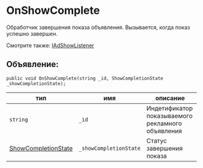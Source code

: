 # OnShowComplete
Обработчик завершения показа объявления. Вызывается, когда показ успешно завершен.

Смотрите также: [IAdShowListener](IAdShowListener.md)

## Объявление:

`public void OnShowComplete(string _id, ShowCompletionState _showCompletionState);`

тип | имя | описание
-|-|-
`string` | `_id` | Индетификатор показываемого рекламного объявления
[ShowCompletionState](../../enums/ShowCompletionState.md) | `_showCompletionState` | Статус завершения показа